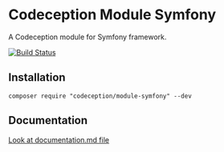 # Codeception Module Symfony

A Codeception module for Symfony framework.

[![Build Status](https://travis-ci.org/Codeception/module-symfony.svg?branch=master)](https://travis-ci.org/Codeception/module-symfony)

## Installation

```
composer require "codeception/module-symfony" --dev
```

## Documentation

[Look at documentation.md file](/documentation.md)

